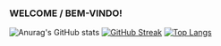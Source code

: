 ### WELCOME / BEM-VINDO!
![Anurag's GitHub stats](https://github-readme-stats.vercel.app/api?username=iansantana00&count_private=true&show_icons=true&theme=default&hide=prs,contribs)
[![GitHub Streak](http://github-readme-streak-stats.herokuapp.com?user=iansantana00&theme=default&date_format=M%20j%5B%2C%20Y%5D)](https://git.io/streak-stats)
[![Top Langs](https://github-readme-stats.vercel.app/api/top-langs/?username=iansantana00&layout=compact)](https://github.com/anuraghazra/github-readme-stats)
